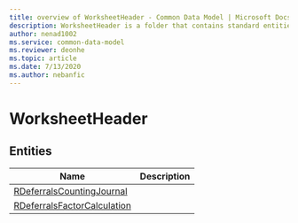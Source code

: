 ```yaml
---
title: overview of WorksheetHeader - Common Data Model | Microsoft Docs
description: WorksheetHeader is a folder that contains standard entities related to the Common Data Model.
author: nenad1002
ms.service: common-data-model
ms.reviewer: deonhe
ms.topic: article
ms.date: 7/13/2020
ms.author: nebanfic
---
```


# WorksheetHeader


## Entities

|Name|Description|
|---|---|
|[RDeferralsCountingJournal](RDeferralsCountingJournal.md)||
|[RDeferralsFactorCalculation](RDeferralsFactorCalculation.md)||
